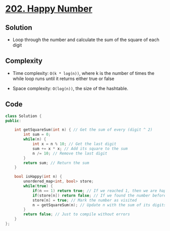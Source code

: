 # [202. Happy Number](https://leetcode.com/problems/happy-number/)

## Solution
- Loop through the number and calculate the sum of the square of each digit
## Complexity
- Time complexity: `O(k * log(n))`, where k is the number of times the while loop runs until it returns either true or false

- Space complexity: `O(log(n))`, the size of the hashtable.

## Code

```cpp
class Solution {
public:

    int getSquareSum(int n) { // Get the sum of every (digit ^ 2)
        int sum = 0;
        while(n) {
            int x = n % 10; // Get the last digit
            sum += x * x; // Add its square to the sum
            n /= 10; // Remove the last digit
        }
        return sum; // Return the sum
    }

    bool isHappy(int n) {
        unordered_map<int, bool> store;
        while(true) {
            if(n == 1) return true; // If we reached 1, then we are happy
            if(store[n]) return false; // If we found the number before, it's a cycle
            store[n] = true; // Mark the number as visited
            n = getSquareSum(n); // Update n with the sum of its digits squared
        }
        return false; // Just to compile without errors
    }
};
```